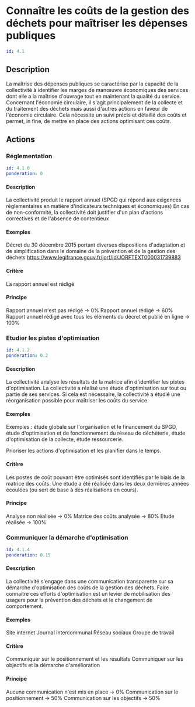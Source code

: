 # Connaître les coûts de la gestion des déchets pour maîtriser les dépenses publiques
```yaml
id: 4.1
```
## Description
La maîtrise des dépenses publiques se caractérise par la capacité de la collectivité à identifier les marges de manœuvre économiques des services dont elle a la maîtrise d'ouvrage tout en maintenant la qualité du service. Concernant l'économie circulaire, il s'agit principalement de la collecte et du traitement des déchets mais aussi d'autres actions en faveur de l'économie circulaire. Cela nécessite un suivi précis et détaillé des coûts et permet, in fine, de mettre en place des actions optimisant ces coûts.

## Actions
### Réglementation
```yaml
id: 4.1.0
ponderation: 0
```
#### Description
La collectivité produit le rapport annuel (SPGD qui répond aux exigences réglementaires en matière d'indicateurs techniques et économiques)
En cas de non-conformité, la collectivité doit justifier d'un plan d'actions correctives et de l'absence de contentieux

#### Exemples
Décret du 30 décembre 2015 portant diverses dispositions d'adaptation et de simplification dans le domaine de la prévention et de la gestion des déchets
https://www.legifrance.gouv.fr/jorf/id/JORFTEXT000031739883

#### Critère
La rapport annuel est rédigé

#### Principe
Rapport annuel n'est pas rédigé → 0%
Rapport annuel rédigé → 60%
Rapport annuel rédigé avec tous les éléments du décret et publié en ligne → 100%


### Etudier les pistes d'optimisation
```yaml
id: 4.1.2
ponderation: 0.2
```
#### Description
La collectivité analyse les résultats de la matrice afin d'identifier les pistes d'optimisation.
La collectivité a réalisé une étude d'optimisation sur tout ou partie de ses services.
Si cela est nécessaire, la collectivité a étudié une réorganisation possible pour maîtriser les coûts du service.

#### Exemples
Exemples : 
étude globale sur l'organisation et le financement du SPGD,
étude d'optimisation et de fonctionnement du réseau de déchèterie, 
étude d'optimisation de la collecte,
étude ressourcerie.

Prioriser les actions d'optimisation et les planifier dans le temps.

#### Critère
Les postes de coût pouvant être optimisés sont identifiés par le biais de la matrice des coûts.
Une étude a été réalisée dans les deux dernières années écoulées (ou sert de base à des réalisations en cours).

#### Principe
Analyse non réalisée → 0%
Matrice des coûts analysée → 80%
Etude réalisée → 100%


### Communiquer la démarche d'optimisation
```yaml
id: 4.1.4
ponderation: 0.15
```
#### Description
La collectivité s'engage dans une communication transparente sur sa démarche d'optimisation des coûts de la gestion des déchets. Faire connaitre ces efforts d'optimisation est un levier de mobilisation des usagers pour la prévention des déchets et le changement de comportement.

#### Exemples
Site internet
Journal intercommunal
Réseau sociaux
Groupe de travail

#### Critère
Communiquer sur le positionnement et les résultats 
Communiquer sur les objectifs et la démarche d'amélioration

#### Principe
Aucune communication n'est mis en place → 0%
Communication sur le positionnement → 50%
Communication sur les objectifs → 50%


